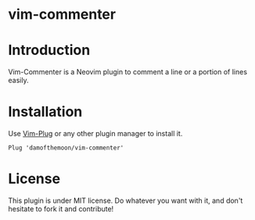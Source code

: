 # vim-commenter

# Introduction

Vim-Commenter is a Neovim plugin to comment a line or a portion of lines
easily.

# Installation

Use [Vim-Plug](https://github.com/junegunn/vim-plug) or any other plugin
manager to install it.

```vim
Plug 'damofthemoon/vim-commenter'
```


# License

This plugin is under MIT license. Do whatever you want with it, and don't
hesitate to fork it and contribute!
